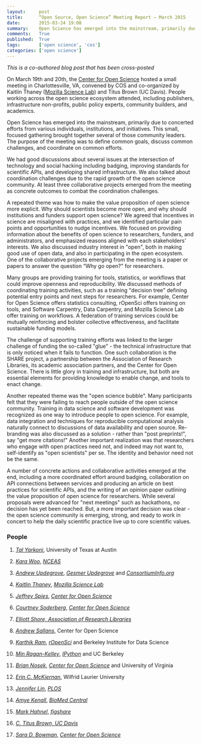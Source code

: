 ```yaml
---
layout:     post
title:      “Open Source, Open Science” Meeting Report – March 2015
date:       2015-03-24 19:08
summary:    Open Science has emerged into the mainstream, primarily due to concerted efforts from various individuals, institutions, and initiatives. This small, focused gathering brought together several of those community leaders.
comments:   True
published:  True
tags:       ['open science', 'cos']
categories: ['open science']
---
```


*This is a co-authored blog post that has been cross-posted*

On March 19th and 20th, the [Center for Open Science](http://cos.io/)
hosted a small meeting in Charlottesville, VA, convened by COS and
co-organized by Kaitlin Thaney ([Mozilla Science
Lab](http://www.mozillascience.org/)) and Titus Brown (UC Davis).
People working across the open science ecosystem attended, including
publishers, infrastructure non-profits, public policy experts, community
builders, and academics.

Open Science has emerged into the mainstream, primarily due to concerted
efforts from various individuals, institutions, and initiatives. This
small, focused gathering brought together several of those community
leaders. The purpose of the meeting was to define common goals, discuss
common challenges, and coordinate on common efforts.

We had good discussions about several issues at the intersection of
technology and social hacking including badging, improving standards for
scientific APIs, and developing shared infrastructure. We also talked
about coordination challenges due to the rapid growth of the open
science community. At least three collaborative projects emerged from
the meeting as concrete outcomes to combat the coordination challenges.

A repeated theme was how to make the value proposition of open science
more explicit. Why should scientists become more open, and why should
institutions and funders support open science? We agreed that incentives
in science are misaligned with practices, and we identified particular
pain points and opportunities to nudge incentives. We focused on
providing information about the benefits of open science to researchers,
funders, and administrators, and emphasized reasons aligned with each
stakeholders' interests. We also discussed industry interest in "open",
both in making good use of open data, and also in participating in the
open ecosystem. One of the collaborative projects emerging from the
meeting is a paper or papers to answer the question “Why go open?” for
researchers.

Many groups are providing training for tools, statistics, or workflows
that could improve openness and reproducibility. We discussed methods of
coordinating training activities, such as a training "decision tree"
defining potential entry points and next steps for researchers. For
example, Center for Open Science offers statistics consulting, rOpenSci
offers training on tools, and Software Carpentry, Data Carpentry, and
Mozilla Science Lab offer training on workflows. A federation of
training services could be mutually reinforcing and bolster collective
effectiveness, and facilitate sustainable funding models.

The challenge of supporting training efforts was linked to the larger
challenge of funding the so-called "glue" - the technical infrastructure
that is only noticed when it fails to function. One such collaboration
is the SHARE project, a partnership between the Association of Research
Libraries, its academic association partners, and the Center for Open
Science. There is little glory in training and infrastructure, but both
are essential elements for providing knowledge to enable change, and
tools to enact change.

Another repeated theme was the "open science bubble". Many participants
felt that they were failing to reach people outside of the open science
community. Training in data science and software development was
recognized as one way to introduce people to open science. For example,
data integration and techniques for reproducible computational analysis
naturally connect to discussions of data availability and open source.
Re-branding was also discussed as a solution - rather than "post
preprints!", say "get more citations!" Another important realization was
that researchers who engage with open practices need not, and indeed may
not want to, self-identify as "open scientists" per se. The identity and
behavior need not be the same.

A number of concrete actions and collaborative activities emerged at the
end, including a more coordinated effort around badging, collaboration
on API connections between services and producing an article on best
practices for scientific APIs, and the writing of an opinion paper
outlining the value proposition of open science for researchers. While
several proposals were advanced for "next meetings" such as hackathons,
no decision has yet been reached. But, a more important decision was
clear - the open science community is emerging, strong, and ready to
work in concert to help the daily scientific practice live up to core
scientific values.

### People

1.  [*Tal Yarkoni*](http://talyarkoni.org), University of Texas at Austin

2.  [*Kara Woo*](http://karawoo.com/), [*NCEAS*](https://www.nceas.ucsb.edu/)

3.  [*Andrew Updegrove*](http://gesmer.com/team.php?PeopleID=67), [*Gesmer Updegrove*](http://gesmer.com/home.php) and [*ConsortiumInfo.org*](http://www.consortiuminfo.org/)

4.  [*Kaitlin Thaney*](http://twitter.com/kaythaney), [*Mozilla Science Lab*](http://mozillascience.org)

5.  [*Jeffrey Spies*](http://twitter.com/jeffspies), [*Center for Open Science*](http://cos.io)

6.  [*Courtney Soderberg*](https://twitter.com/cksoderberg), [*Center for Open Science*](http://centerforopenscience.org)

7.  [*Elliott Shore, Association of Research Libraries*](http://www.arl.org/)

8.  [*Andrew Sallans*](https://twitter.com/asallans), Center for Open Science

9.  [*Karthik Ram*](https://twitter.com/_inundata), [*rOpenSci*](http://ropensci.org/) and Berkeley Institute for Data Science

10. [*Min Ragan-Kelley*](https://github.com/minrk), [*IPython*](http://ipython.org/) and UC Berkeley

11. [*Brian Nosek*](http://briannosek.com/), [*Center for Open Science*](http://www.google.com/url?q=http%3A%2F%2Fcos.io%2F&sa=D&sntz=1&usg=AFQjCNGXtd1kKGcldQoNn3-3sGmMfpRqfw) and University of Virginia

12. [*Erin C. McKiernan*](https://emckiernan.wordpress.com/), Wilfrid Laurier University

13. [*Jennifer Lin*](https://twitter.com/jenniferlin15), [*PLOS*](http://www.plos.org/)

14. [*Amye Kenall*](https://twitter.com/AmyeKenall), [*BioMed Central*](http://www.biomedcentral.com/)

15. [*Mark Hahnel*](https://twitter.com/markhahnel), [*figshare*](http://figshare.com/)

16. [*C. Titus Brown, UC Davis*](http://ivory.idyll.org/blog/)

17. [*Sara D. Bowman*](https://osf.io/d9ehg/), [*Center for Open Science*](http://cos.io)
